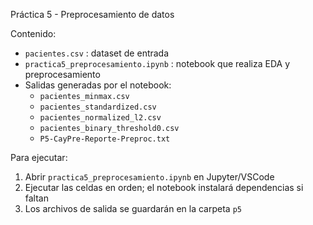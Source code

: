 Práctica 5 - Preprocesamiento de datos

Contenido:
- `pacientes.csv` : dataset de entrada
- `practica5_preprocesamiento.ipynb` : notebook que realiza EDA y preprocesamiento
- Salidas generadas por el notebook:
  - `pacientes_minmax.csv`
  - `pacientes_standardized.csv`
  - `pacientes_normalized_l2.csv`
  - `pacientes_binary_threshold0.csv`
  - `P5-CayPre-Reporte-Preproc.txt`

Para ejecutar:
1. Abrir `practica5_preprocesamiento.ipynb` en Jupyter/VSCode
2. Ejecutar las celdas en orden; el notebook instalará dependencias si faltan
3. Los archivos de salida se guardarán en la carpeta `p5`
